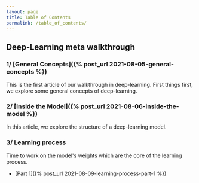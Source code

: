 ```yaml
---
layout: page
title: Table of Contents
permalink: /table_of_contents/
---
```


## Deep-Learning meta walkthrough

### 1/ [General Concepts]({% post_url 2021-08-05-general-concepts %})

This is the first article of our walkthrough in deep-learning.
First things first, we explore some general concepts of deep-learning.

### 2/ [Inside the Model]({% post_url 2021-08-06-inside-the-model %})

In this article, we explore the structure of a deep-learning model.

### 3/ Learning process

Time to work on the model's weights which are the core of the learning process.

- [Part 1]({% post_url 2021-08-09-learning-process-part-1 %})
